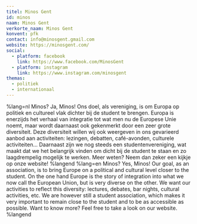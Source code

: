 ```yaml
---
titel: Minos Gent
id: minos
naam: Minos Gent
verkorte_naam: Minos Gent
konvent: pfk
contact: info@minosgent.gmail.com
website: https://minosgent.com/
social:
  - platform: facebook
    link: https://www.facebook.com/MinosGent
  - platform: instagram
    link: https://www.instagram.com/minosgent
themas:
  - politiek
  - internationaal
---
```


%lang=nl 
Minos? Ja, Minos! Ons doel, als vereniging, is om Europa op politiek en cultureel vlak dichter bij de student te brengen.
Europa is enerzijds het verhaal van integratie tot wat men nu de Europese Unie noemt, maar wordt daarnaast ook gekenmerkt door een zeer grote diversiteit.
Deze diversiteit willen wij ook weergeven in ons gevarieerd aanbod aan activiteiten: lezingen, debatten, café-avonden, culturele activiteiten...
Daarnaast zijn we nog steeds een studentenvereniging, wat maakt dat we het belangrijk vinden om dicht bij de student te staan en zo laagdrempelig mogelijk te werken. Meer weten? Neem dan zeker een kijkje op onze website! 
%langend 
%lang=en 
Minos? Yes, Minos! Our goal, as an association, is to bring Europe on a political and cultural level closer to the student. On the one hand Europe is the story of integration into what we now call the European Union, but is very diverse on the other. We want our activities to reflect this diversity: lectures, debates, bar nights, cultural activities, etc. We are however still a student association, which makes it very important to remain close to the student and to be as accessible as possible. Want to know more? Feel free to take a look on our website. 
%langend
